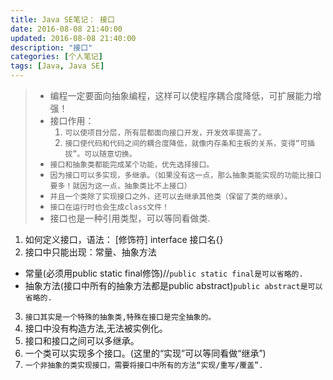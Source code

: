 ```yaml
---
title: Java SE笔记： 接口
date: 2016-08-08 21:40:00
updated: 2016-08-08 21:40:00
description: "接口"
categories: [个人笔记]
tags: [Java, Java SE]
---
```


> - 编程一定要面向抽象编程，这样可以使程序耦合度降低，可扩展能力增强！
> - 接口作用：
>   1. `可以使项目分层，所有层都面向接口开发，开发效率提高了。`
>   2. `接口使代码和代码之间的耦合度降低，就像内存条和主板的关系，变得“可插拔”。可以随意切换。`
> - `接口和抽象类都能完成某个功能，优先选择接口。`
> - `因为接口可以多实现，多继承。（如果没有这一点，那么抽象类能实现的功能比接口要多！就因为这一点，抽象类比不上接口）`
> - `并且一个类除了实现接口之外，还可以去继承其他类（保留了类的继承）。`
> - `接口在运行时也会生成class文件！`
> - 接口也是一种引用类型，可以等同看做类.
	
1. 如何定义接口，语法：
    [修饰符] interface 接口名{}
2. 接口中只能出现：常量、抽象方法
  - 常量(必须用public static final修饰)//`public static final是可以省略的.`
  - 抽象方法(接口中所有的抽象方法都是public abstract)`public abstract是可以省略的.`
3. `接口其实是一个特殊的抽象类,特殊在接口是完全抽象的。`
4. 接口中没有构造方法,无法被实例化。
5. 接口和接口之间可以多继承。
6. 一个类可以实现多个接口。(这里的“实现”可以等同看做“继承”)
7. `一个非抽象的类实现接口，需要将接口中所有的方法“实现/重写/覆盖”.`